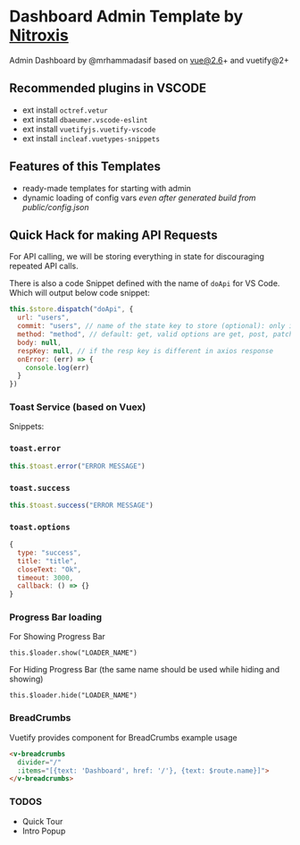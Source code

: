 # Dashboard Admin Template by [Nitroxis](https://nitroxis.com)

Admin Dashboard by @mrhammadasif based on vue@2.6+ and vuetify@2+

## Recommended plugins in VSCODE

- ext install `octref.vetur`
- ext install `dbaeumer.vscode-eslint`
- ext install `vuetifyjs.vuetify-vscode`
- ext install `incleaf.vuetypes-snippets`

## Features of this Templates

- ready-made templates for starting with admin
- dynamic loading of config vars *even after generated build from public/config.json*

## Quick Hack for making API Requests

For API calling, we will be storing everything in state for discouraging repeated API calls.

There is also a code Snippet defined with the name of `doApi` for VS Code. Which will output below code snippet:

```javascript
this.$store.dispatch("doApi", {
  url: "users",
  commit: "users", // name of the state key to store (optional): only if you want to store it in state
  method: "method", // default: get, valid options are get, post, patch or delete
  body: null,
  respKey: null, // if the resp key is different in axios response
  onError: (err) => {
    console.log(err)
  }
})
```

### Toast Service (based on Vuex)

Snippets: 
### `toast.error`

```javascript
this.$toast.error("ERROR MESSAGE")
```

### `toast.success`

```javascript
this.$toast.success("ERROR MESSAGE")
```

### `toast.options`

```javascript
{
  type: "success",
  title: "title",
  closeText: "Ok",
  timeout: 3000,
  callback: () => {}
}
```

### Progress Bar loading

For Showing Progress Bar

`this.$loader.show("LOADER_NAME")`

For Hiding Progress Bar (the same name should be used while hiding and showing)

`this.$loader.hide("LOADER_NAME")`

### BreadCrumbs

Vuetify provides component for BreadCrumbs example usage

```html
<v-breadcrumbs
  divider="/"
  :items="[{text: 'Dashboard', href: '/'}, {text: $route.name}]">
</v-breadcrumbs>
```

### TODOS

- Quick Tour
- Intro Popup
